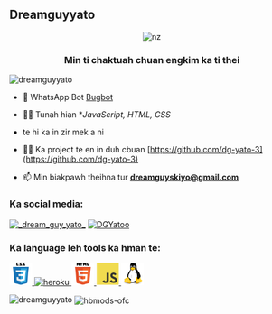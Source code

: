 ## Dreamguyyato 
<p align="center">
<img src="https://cdn.meitang.xyz/file/BQACAgUAAxkDAAODZt1iYEhKy8IPGbwZfO2Q__AjY7gAAqEQAAI5fuhW8jVQFLmoskM2BA" alt="nz" width="350"/>
</p>

<h3 align="center">Min ti chaktuah chuan engkim ka ti thei</h3>

<p align="left"> <img src="https://komarev.com/ghpvc/?username=dreamguy-yato&label=Profile%20views&color=0e75b6&style=flat" alt="dreamguyyato" /> </p>

- 🤖 WhatsApp Bot  [Bugbot](https://github.com/dg-yato-3/yato)

- 👨‍💻 Tunah hian **JavaScript, HTML, CSS*

* te hi ka in zir mek a ni

- 👨‍💻 Ka project te en in duh cbuan [https://github.com/dg-yato-3](https://github.com/dg-yato-3)

- 📫 Min biakpawh theihna tur **dreamguyskiyo@gmail.com**

<h3 align="left">Ka social media:</h3>
<p align="left">
<a href="https://instagram.com/_dream_guy_yato_" target="blank"><img align="center" src="https://raw.githubusercontent.com/rahuldkjain/github-profile-readme-generator/master/src/images/icons/Social/instagram.svg" alt="_dream_guy_yato_" height="30" width="40" /></a>
<a href="https://www.youtube.com/@DGYatoo" target="blank"><img align="center" src="https://raw.githubusercontent.com/rahuldkjain/github-profile-readme-generator/master/src/images/icons/Social/youtube.svg" alt="DGYatoo" height="30" width="40" /></a>
</p>

<h3 align="left">Ka language leh tools ka hman te:</h3>
<p align="left"> <a href="https://www.w3schools.com/css/" target="_blank" rel="noreferrer"> <img src="https://raw.githubusercontent.com/devicons/devicon/master/icons/css3/css3-original-wordmark.svg" alt="css3" width="40" height="40"/> </a> <a href="https://heroku.com" target="_blank" rel="noreferrer"> <img src="https://www.vectorlogo.zone/logos/heroku/heroku-icon.svg" alt="heroku" width="40" height="40"/> </a> <a href="https://www.w3.org/html/" target="_blank" rel="noreferrer"> <img src="https://raw.githubusercontent.com/devicons/devicon/master/icons/html5/html5-original-wordmark.svg" alt="html5" width="40" height="40"/> </a> <a href="https://developer.mozilla.org/en-US/docs/Web/JavaScript" target="_blank" rel="noreferrer"> <img src="https://raw.githubusercontent.com/devicons/devicon/master/icons/javascript/javascript-original.svg" alt="javascript" width="40" height="40"/> </a> <a href="https://www.linux.org/" target="_blank" rel="noreferrer"> <img src="https://raw.githubusercontent.com/devicons/devicon/master/icons/linux/linux-original.svg" alt="linux" width="40" height="40"/> </a> </p>

<p><img align="left" src="https://github-readme-stats.vercel.app/api/top-langs?username=dream-guy-yato-ofc&show_icons=true&locale=en&layout=compact" alt="dreamguyyato" /></p>

<p>&nbsp;<img align="center" src="https://github-readme-stats.vercel.app/api?username=dreamguy-yato&show_icons=true&locale=en" alt="hbmods-ofc" /></p>
